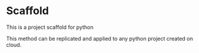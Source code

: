 # Scaffold
This is a project scaffold for python

This method can be replicated and applied to any python project created on cloud.

